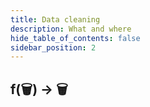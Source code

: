 ```yaml
---
title: Data cleaning
description: What and where
hide_table_of_contents: false
sidebar_position: 2
---
```



## f(🗑) -> 🗑 

